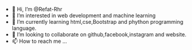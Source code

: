 - 👋 Hi, I’m @Refat-Rhr
- 👀 I’m interested in web development and machine learning
- 🌱 I’m currently learning html,cse,Bootstrap and phython programming language.
- 💞️ I’m looking to collaborate on github,facebook,instagram and website.
- 📫 How to reach me ...

<!---
Refat-Rhr/Refat-Rhr is a ✨ special ✨ repository because its `README.md` (this file) appears on your GitHub profile.
You can click the Preview link to take a look at your changes.
--->
